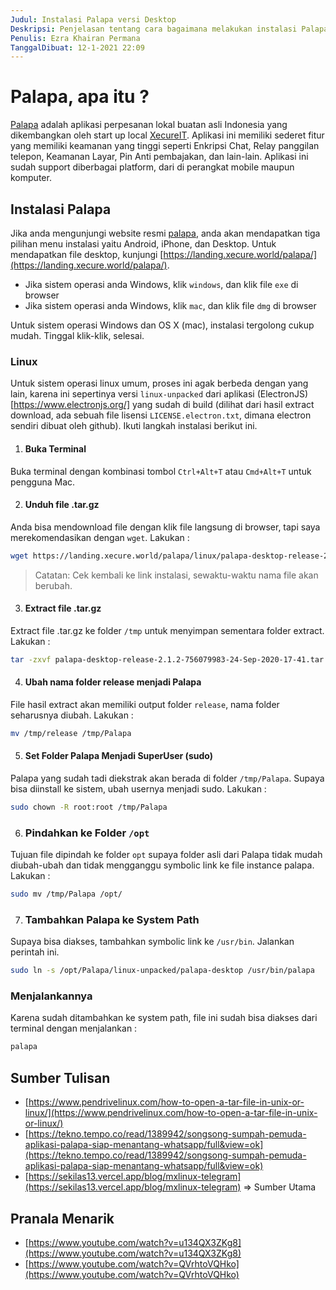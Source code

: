```yaml
---
Judul: Instalasi Palapa versi Desktop
Deskripsi: Penjelasan tentang cara bagaimana melakukan instalasi Palapa Chat App versi desktop, terkhusus untuk sistem operasi linux.
Penulis: Ezra Khairan Permana
TanggalDibuat: 12-1-2021 22:09
---
```


# Palapa, apa itu ?

[Palapa](https://landing.xecure.world/) adalah aplikasi perpesanan lokal buatan asli Indonesia yang dikembangkan oleh start up local [XecureIT](https://xecureit.com/). Aplikasi ini memiliki sederet fitur yang memiliki keamanan yang tinggi seperti Enkripsi Chat, Relay panggilan telepon, Keamanan Layar, Pin Anti pembajakan, dan lain-lain. Aplikasi ini sudah support diberbagai platform, dari di perangkat mobile maupun komputer.

## Instalasi Palapa

Jika anda mengunjungi website resmi [palapa](https://landing.xecure.world/), anda akan mendapatkan tiga pilihan menu instalasi yaitu Android, iPhone, dan Desktop. Untuk mendapatkan file desktop, kunjungi [https://landing.xecure.world/palapa/](https://landing.xecure.world/palapa/).

- Jika sistem operasi anda Windows, klik `windows`, dan klik file `exe` di browser
- Jika sistem operasi anda Windows, klik `mac`, dan klik file `dmg` di browser

Untuk sistem operasi Windows dan OS X (mac), instalasi tergolong cukup mudah. Tinggal klik-klik, selesai.

### Linux

Untuk sistem operasi linux umum, proses ini agak berbeda dengan yang lain, karena ini sepertinya versi `linux-unpacked` dari aplikasi (ElectronJS)[https://www.electronjs.org/] yang sudah di build (dilihat dari hasil extract download, ada sebuah file lisensi `LICENSE.electron.txt`, dimana electron sendiri dibuat oleh github). Ikuti langkah instalasi berikut ini.

1. #### Buka Terminal

Buka terminal dengan kombinasi tombol `Ctrl+Alt+T` atau `Cmd+Alt+T` untuk pengguna Mac.

2. #### Unduh file .tar.gz

Anda bisa mendownload file dengan klik file langsung di browser, tapi saya merekomendasikan dengan `wget`. Lakukan :

```sh
wget https://landing.xecure.world/palapa/linux/palapa-desktop-release-2.1.2-756079983-24-Sep-2020-17-41.tar.gz
```

> Catatan: Cek kembali ke link instalasi, sewaktu-waktu nama file akan berubah.

3. #### Extract file .tar.gz

Extract file .tar.gz ke folder `/tmp` untuk menyimpan sementara folder extract. Lakukan :

```sh
tar -zxvf palapa-desktop-release-2.1.2-756079983-24-Sep-2020-17-41.tar.gz -C /tmp
```

4. #### Ubah nama folder release menjadi Palapa

File hasil extract akan memiliki output folder `release`, nama folder seharusnya diubah. Lakukan :

```sh
mv /tmp/release /tmp/Palapa
```

5. #### Set Folder Palapa Menjadi SuperUser (sudo)

Palapa yang sudah tadi diekstrak akan berada di folder `/tmp/Palapa`. Supaya bisa diinstall ke sistem, ubah usernya menjadi sudo. Lakukan :

```sh
sudo chown -R root:root /tmp/Palapa
```

6. ### Pindahkan ke Folder `/opt`

Tujuan file dipindah ke folder `opt` supaya folder asli dari Palapa tidak mudah diubah-ubah dan tidak mengganggu symbolic link ke file instance palapa. Lakukan :

```sh
sudo mv /tmp/Palapa /opt/
```

7. ### Tambahkan Palapa ke System Path

Supaya bisa diakses, tambahkan symbolic link ke `/usr/bin`. Jalankan perintah ini.

```sh
sudo ln -s /opt/Palapa/linux-unpacked/palapa-desktop /usr/bin/palapa
```

### Menjalankannya

Karena sudah ditambahkan ke system path, file ini sudah bisa diakses dari terminal dengan menjalankan :

```sh
palapa
```

## Sumber Tulisan

- [https://www.pendrivelinux.com/how-to-open-a-tar-file-in-unix-or-linux/](https://www.pendrivelinux.com/how-to-open-a-tar-file-in-unix-or-linux/)
- [https://tekno.tempo.co/read/1389942/songsong-sumpah-pemuda-aplikasi-palapa-siap-menantang-whatsapp/full&view=ok](https://tekno.tempo.co/read/1389942/songsong-sumpah-pemuda-aplikasi-palapa-siap-menantang-whatsapp/full&view=ok)
- [https://sekilas13.vercel.app/blog/mxlinux-telegram](https://sekilas13.vercel.app/blog/mxlinux-telegram) => Sumber Utama

## Pranala Menarik

- [https://www.youtube.com/watch?v=u134QX3ZKg8](https://www.youtube.com/watch?v=u134QX3ZKg8)
- [https://www.youtube.com/watch?v=QVrhtoVQHko](https://www.youtube.com/watch?v=QVrhtoVQHko)

